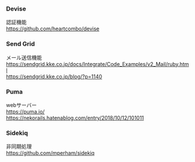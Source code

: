 

### Devise
認証機能
<br>
https://github.com/heartcombo/devise


### Send Grid
メール送信機能
<br>
https://sendgrid.kke.co.jp/docs/Integrate/Code_Examples/v2_Mail/ruby.html
<br>
https://sendgrid.kke.co.jp/blog/?p=1140

### Puma
webサーバー
<br>
https://puma.io/
<br>
https://nekorails.hatenablog.com/entry/2018/10/12/101011

### Sidekiq
非同期処理
<br>
https://github.com/mperham/sidekiq
<br>

